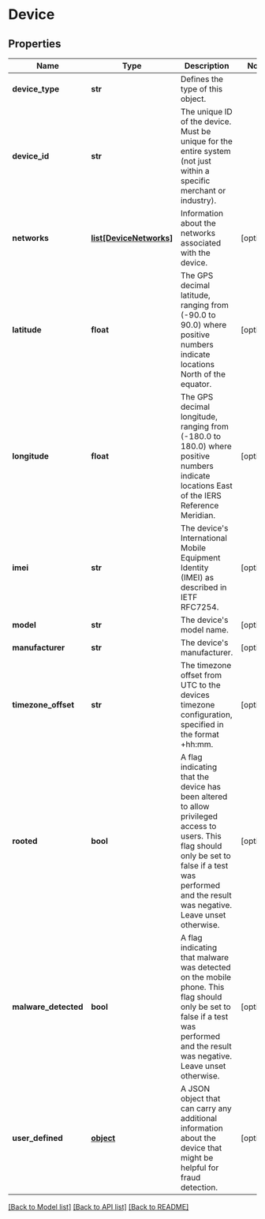# Device

## Properties
Name | Type | Description | Notes
------------ | ------------- | ------------- | -------------
**device_type** | **str** | Defines the type of this object. | 
**device_id** | **str** | The unique ID of the device. Must be unique for the entire system (not just within a specific merchant or industry). | 
**networks** | [**list[DeviceNetworks]**](DeviceNetworks.md) | Information about the networks associated with the device. | [optional] 
**latitude** | **float** | The GPS decimal latitude, ranging from (-90.0 to 90.0) where positive numbers indicate locations North of the equator. | [optional] 
**longitude** | **float** | The GPS decimal longitude, ranging from (-180.0 to 180.0) where positive numbers indicate locations East of the IERS Reference Meridian. | [optional] 
**imei** | **str** | The device&#39;s International Mobile Equipment Identity (IMEI) as described in IETF RFC7254. | [optional] 
**model** | **str** | The device&#39;s model name. | [optional] 
**manufacturer** | **str** | The device&#39;s manufacturer. | [optional] 
**timezone_offset** | **str** | The timezone offset from UTC to the devices timezone configuration, specified in the format +hh:mm. | [optional] 
**rooted** | **bool** | A flag indicating that the device has been altered to allow privileged access to users. This flag should only be set to false if a test was performed and the result was negative. Leave unset otherwise. | [optional] 
**malware_detected** | **bool** | A flag indicating that malware was detected on the mobile phone. This flag should only be set to false if a test was performed and the result was negative. Leave unset otherwise. | [optional] 
**user_defined** | [**object**](.md) | A JSON object that can carry any additional information about the device that might be helpful for fraud detection. | [optional] 

[[Back to Model list]](../README.md#documentation-for-models) [[Back to API list]](../README.md#documentation-for-api-endpoints) [[Back to README]](../README.md)


